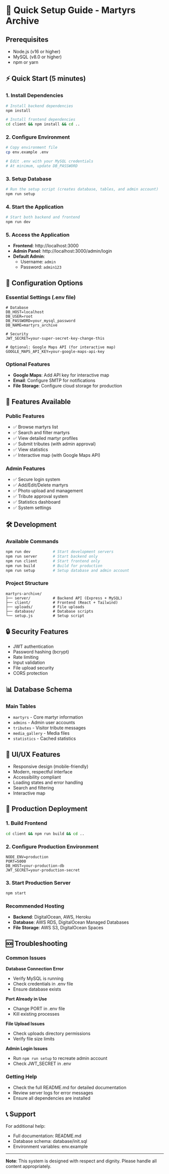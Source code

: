 # 🚀 Quick Setup Guide - Martyrs Archive

## Prerequisites
- Node.js (v16 or higher)
- MySQL (v8.0 or higher)
- npm or yarn

## ⚡ Quick Start (5 minutes)

### 1. Install Dependencies
```bash
# Install backend dependencies
npm install

# Install frontend dependencies
cd client && npm install && cd ..
```

### 2. Configure Environment
```bash
# Copy environment file
cp env.example .env

# Edit .env with your MySQL credentials
# At minimum, update DB_PASSWORD
```

### 3. Setup Database
```bash
# Run the setup script (creates database, tables, and admin account)
npm run setup
```

### 4. Start the Application
```bash
# Start both backend and frontend
npm run dev
```

### 5. Access the Application
- **Frontend**: http://localhost:3000
- **Admin Panel**: http://localhost:3000/admin/login
- **Default Admin**: 
  - Username: `admin`
  - Password: `admin123`

## 🔧 Configuration Options

### Essential Settings (.env file)
```env
# Database
DB_HOST=localhost
DB_USER=root
DB_PASSWORD=your_mysql_password
DB_NAME=martyrs_archive

# Security
JWT_SECRET=your-super-secret-key-change-this

# Optional: Google Maps API (for interactive map)
GOOGLE_MAPS_API_KEY=your-google-maps-api-key
```

### Optional Features
- **Google Maps**: Add API key for interactive map
- **Email**: Configure SMTP for notifications
- **File Storage**: Configure cloud storage for production

## 📱 Features Available

### Public Features
- ✅ Browse martyrs list
- ✅ Search and filter martyrs
- ✅ View detailed martyr profiles
- ✅ Submit tributes (with admin approval)
- ✅ View statistics
- ✅ Interactive map (with Google Maps API)

### Admin Features
- ✅ Secure login system
- ✅ Add/Edit/Delete martyrs
- ✅ Photo upload and management
- ✅ Tribute approval system
- ✅ Statistics dashboard
- ✅ System settings

## 🛠️ Development

### Available Commands
```bash
npm run dev          # Start development servers
npm run server       # Start backend only
npm run client       # Start frontend only
npm run build        # Build for production
npm run setup        # Setup database and admin account
```

### Project Structure
```
martyrs-archive/
├── server/          # Backend API (Express + MySQL)
├── client/          # Frontend (React + Tailwind)
├── uploads/         # File uploads
├── database/        # Database scripts
└── setup.js         # Setup script
```

## 🔒 Security Features

- JWT authentication
- Password hashing (bcrypt)
- Rate limiting
- Input validation
- File upload security
- CORS protection

## 📊 Database Schema

### Main Tables
- `martyrs` - Core martyr information
- `admins` - Admin user accounts
- `tributes` - Visitor tribute messages
- `media_gallery` - Media files
- `statistics` - Cached statistics

## 🎨 UI/UX Features

- Responsive design (mobile-friendly)
- Modern, respectful interface
- Accessibility compliant
- Loading states and error handling
- Search and filtering
- Interactive map

## 🚀 Production Deployment

### 1. Build Frontend
```bash
cd client && npm run build && cd ..
```

### 2. Configure Production Environment
```env
NODE_ENV=production
PORT=5000
DB_HOST=your-production-db
JWT_SECRET=your-production-secret
```

### 3. Start Production Server
```bash
npm start
```

### Recommended Hosting
- **Backend**: DigitalOcean, AWS, Heroku
- **Database**: AWS RDS, DigitalOcean Managed Databases
- **File Storage**: AWS S3, DigitalOcean Spaces

## 🆘 Troubleshooting

### Common Issues

**Database Connection Error**
- Verify MySQL is running
- Check credentials in .env file
- Ensure database exists

**Port Already in Use**
- Change PORT in .env file
- Kill existing processes

**File Upload Issues**
- Check uploads directory permissions
- Verify file size limits

**Admin Login Issues**
- Run `npm run setup` to recreate admin account
- Check JWT_SECRET in .env

### Getting Help
- Check the full README.md for detailed documentation
- Review server logs for error messages
- Ensure all dependencies are installed

## 📞 Support

For additional help:
- Full documentation: README.md
- Database schema: database/init.sql
- Environment variables: env.example

---

**Note**: This system is designed with respect and dignity. Please handle all content appropriately.
